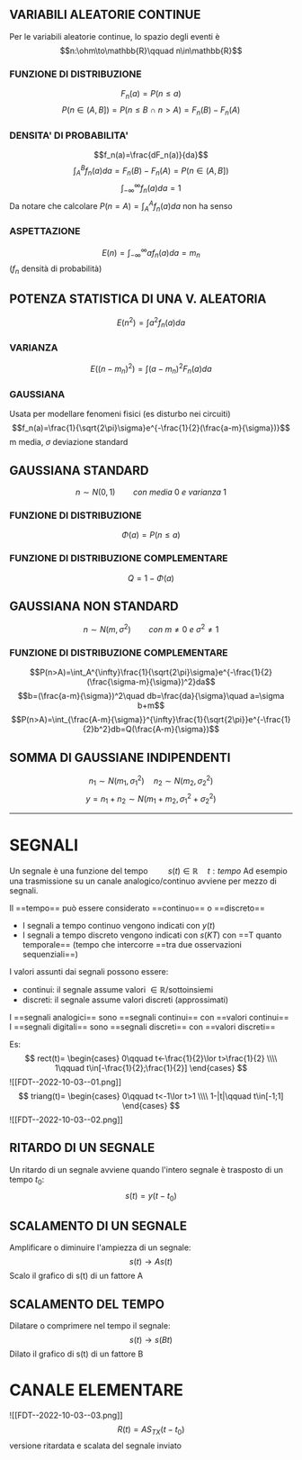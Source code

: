 ## VARIABILI ALEATORIE CONTINUE
Per le variabili aleatorie continue, lo spazio degli eventi è
$$n:\ohm\to\mathbb{R}\qquad n\in\mathbb{R}$$
### FUNZIONE DI DISTRIBUZIONE
$$F_n(a)=P(n\leq a)$$
$$P(n\in (A,B])=P(n\leq B~\cap~n>A)=F_n(B)-F_n(A)$$
### DENSITA' DI PROBABILITA'
$$f_n(a)=\frac{dF_n(a)}{da}$$
$$\int_A^Bf_n(a)da=F_n(B)-F_n(A)=P(n\in (A,B])$$
$$\int_{-\infty}^{\infty}f_n(a)da=1$$
Da notare che calcolare $P(n=A)=\int_A^Af_n(a)da$ non ha senso

### ASPETTAZIONE
$$E(n)=\int_{-\infty}^{\infty}af_n(a)da=m_n$$
($f_n$ densità di probabilità)

## POTENZA STATISTICA DI UNA V. ALEATORIA
$$E(n^2)=\int a^2f_n(a)da$$
### VARIANZA
$$E((n-m_n)^2)=\int(a-m_n)^2F_n(a)da$$
### GAUSSIANA
Usata per modellare fenomeni fisici (es disturbo nei circuiti)
$$f_n(a)=\frac{1}{\sqrt{2\pi}\sigma}e^{-\frac{1}{2}(\frac{a-m}{\sigma})}$$
m media, $\sigma$ deviazione standard

## GAUSSIANA STANDARD
$$n\sim N(0,1)\qquad con~media~0~e~varianza~1$$
### FUNZIONE DI DISTRIBUZIONE
$$\Phi(a)=P(n\leq a)$$
### FUNZIONE DI DISTRIBUZIONE COMPLEMENTARE
$$Q=1-\Phi(a)$$
## GAUSSIANA NON STANDARD
$$n\sim N(m, \sigma^2)\qquad con~m\neq0~e~\sigma^2\neq1$$
### FUNZIONE DI DISTRIBUZIONE COMPLEMENTARE
$$P(n>A)=\int_A^{\infty}\frac{1}{\sqrt{2\pi}\sigma}e^{-\frac{1}{2}(\frac{\sigma-m}{\sigma})^2}da$$
$$b=(\frac{a-m}{\sigma})^2\quad db=\frac{da}{\sigma}\quad a=\sigma b+m$$
$$P(n>A)=\int_{\frac{A-m}{\sigma}}^{\infty}\frac{1}{\sqrt{2\pi}}e^{-\frac{1}{2}b^2}db=Q(\frac{A-m}{\sigma})$$
## SOMMA DI GAUSSIANE INDIPENDENTI
$$n_1\sim N(m_1, \sigma_1^2)\quad n_2\sim N(m_2,\sigma_2^2)$$
$$y=n_1+n_2\sim N(m_1+m_2,\sigma_1^2+\sigma_2^2)$$

----
# SEGNALI
Un segnale è una funzione del tempo $\qquad s(t)\in\mathbb{R}\quad t:tempo$
Ad esempio una trasmissione su un canale analogico/continuo avviene per mezzo di segnali.

Il ==tempo== può essere considerato ==continuo== o ==discreto==
- I segnali a tempo continuo vengono indicati con $y(t)$
- I segnali a tempo discreto vengono indicati con $s(KT)$ con ==T quanto temporale== (tempo che intercorre ==tra due osservazioni sequenziali==)

I valori assunti dai segnali possono essere:
- continui: il segnale assume valori $\in \mathbb{R}$/sottoinsiemi
- discreti: il segnale assume valori discreti (approssimati)

I ==segnali analogici== sono ==segnali continui== con ==valori continui==
I ==segnali digitali== sono ==segnali discreti== con ==valori discreti==

Es:
$$
rect(t)=
\begin{cases}
0\qquad t<-\frac{1}{2}\lor t>\frac{1}{2} \\\\
1\qquad t\in[-\frac{1}{2};\frac{1}{2}]
\end{cases}
$$
![[FDT--2022-10-03--01.png]]
$$
triang(t)=
\begin{cases}
0\qquad t<-1\lor t>1 \\\\
1-|t|\qquad t\in[-1;1]
\end{cases}
$$
![[FDT--2022-10-03--02.png]]
## RITARDO DI UN SEGNALE
Un ritardo di un segnale avviene quando l'intero segnale è trasposto di un tempo $t_0$:
$$s(t)=y(t-t_0)$$
## SCALAMENTO DI UN SEGNALE
Amplificare o diminuire l'ampiezza di un segnale:$$s(t)\to As(t)$$Scalo il grafico di s(t) di un fattore A

## SCALAMENTO DEL TEMPO
Dilatare o comprimere nel tempo il segnale:$$s(t)\to s(Bt)$$Dilato il grafico di s(t) di un fattore B

# CANALE ELEMENTARE
![[FDT--2022-10-03--03.png]]
$$R(t)=AS_{TX}(t-t_0)$$ versione ritardata e scalata del segnale inviato
